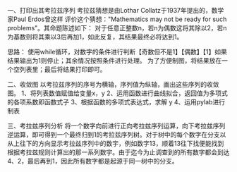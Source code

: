 一、打印出其考拉兹序列
考拉兹猜想是由Lothar Collatz于1937年提出的，数学家Paul Erdos曾这样 评价这个猜想："Mathematics may not be ready for such problems"。其命题陈述如下：
对于任意正整数n，若n为偶数这将其除以2，若n为基数则将其乘以3后再加1，如此反复，其结果最终必将达到1。

思路：
使用while循环，对数字的条件进行判断【奇数但不是1】【偶数】【1】如果结果输出为1则停止；其余情况按照条件进行处理。
为了方便制图，将结果放在一个空列表里；最后将结果打印即可。

二、收敛图
以考拉兹序列的序号为横轴，序列值为纵轴，画出这些序列的收敛图。
1、将列表数值赋值给变量x，y
2、运用函数进行曲线拟合，返回值为多项式的各项系数即函数式子
3、根据函数的多项式表达式，求解 y
4、运用pylab进行制表

三、考拉兹序列分析
将一个数字向前进行正向考拉兹序列运算，向下考拉兹序列逆运算，即可得到一个最终归到1的考拉兹序列树。对于树中的每个数字在分支以从上往下的方向显示考拉兹序列中的数宇，例如数字13，顺着13往下找便能找到根据考拉兹规则计算出的那一系列数宇。由于迄今为止调查到的所有数字都会到达4、2，最后再到1，因此所有数字都是起源于同一树中的分支。
